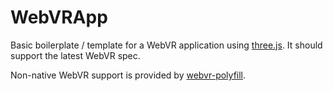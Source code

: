 # WebVRApp

Basic boilerplate / template for a WebVR application using [three.js](https://github.com/mrdoob/three.js).
It should support the latest WebVR spec.

Non-native WebVR support is provided by [webvr-polyfill](https://github.com/borismus/webvr-polyfill).
